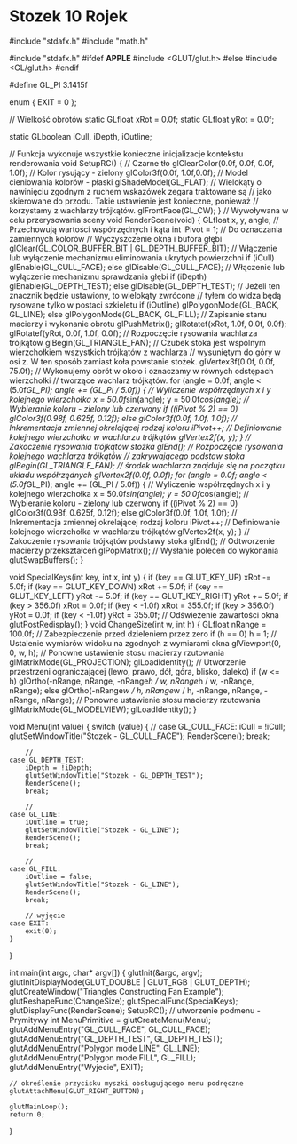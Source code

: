 # Stozek 10 Rojek
#include "stdafx.h"
#include "math.h"

#include "stdafx.h"
#ifdef __APPLE__
#include <GLUT/glut.h>
#else
#include <GL/glut.h>
#endif

#define GL_PI 3.1415f

enum
{
	EXIT = 0
};

// Wielkość obrotów
static GLfloat xRot = 0.0f;
static GLfloat yRot = 0.0f;

static GLboolean iCull, iDepth, iOutline;

// Funkcja wykonuje wszystkie konieczne inicjalizacje kontekstu renderowania
void SetupRC()
{
	// Czarne tło
	glClearColor(0.0f, 0.0f, 0.0f, 1.0f);
	// Kolor rysujący - zielony
	glColor3f(0.0f, 1.0f,0.0f);
	// Model cieniowania kolorów - płaski
	glShadeModel(GL_FLAT);
	// Wielokąty o nawinięciu zgodnym z ruchem wskazówek zegara traktowane są
	// jako skierowane do przodu. Takie ustawienie jest konieczne, ponieważ
	// korzystamy z wachlarzy trójkątów.
	glFrontFace(GL_CW);
}
// Wywoływana w celu przerysowania sceny
void RenderScene(void)
{
	GLfloat x, y, angle; // Przechowują wartości współrzędnych i kąta
	int iPivot = 1; // Do oznaczania zamiennych kolorów
					// Wyczyszczenie okna i bufora głębi
	glClear(GL_COLOR_BUFFER_BIT | GL_DEPTH_BUFFER_BIT);
	// Włączenie lub wyłączenie mechanizmu eliminowania ukrytych powierzchni
	if (iCull)
		glEnable(GL_CULL_FACE);
	else
		glDisable(GL_CULL_FACE);
	// Włączenie lub wyłączenie mechanizmu sprawdzania głębi
	if (iDepth)
		glEnable(GL_DEPTH_TEST);
	else
		glDisable(GL_DEPTH_TEST);
	// Jeżeli ten znacznik będzie ustawiony, to wielokąty zwrócone
	// tyłem do widza będą rysowane tylko w postaci szkieletu
	if (iOutline)
		glPolygonMode(GL_BACK, GL_LINE);
	else
		glPolygonMode(GL_BACK, GL_FILL);
	// Zapisanie stanu macierzy i wykonanie obrotu
	glPushMatrix();
	glRotatef(xRot, 1.0f, 0.0f, 0.0f);
	glRotatef(yRot, 0.0f, 1.0f, 0.0f);
	// Rozpoczęcie rysowania wachlarza trójkątów
	glBegin(GL_TRIANGLE_FAN);
	// Czubek stoka jest wspólnym wierzchołkiem wszystkich trójkątów z wachlarza
	// wysuniętym do góry w osi z. W ten sposób zamiast koła powstanie stożek.
	glVertex3f(0.0f, 0.0f, 75.0f);
	// Wykonujemy obrót w około i oznaczamy w równych odstępach wierzchołki
	// tworzące wachlarz trójkątów.
	for (angle = 0.0f; angle < (5.0f*GL_PI); angle += (GL_PI / 5.0f))
	{
		// Wyliczenie współrzędnych x i y kolejnego wierzchołka
		x = 50.0f*sin(angle);
		y = 50.0f*cos(angle);
		// Wybieranie koloru - zielony lub czerwony
		if ((iPivot % 2) == 0)
			glColor3f(0.98f, 0.625f, 0.12f);
		else
			glColor3f(0.0f, 1.0f, 1.0f);
		// Inkrementacja zmiennej okrelającej rodzaj koloru
		iPivot++;
		// Definiowanie kolejnego wierzchołka w wachlarzu trójkątów
		glVertex2f(x, y);
	}
	// Zakoczenie rysowania trójkątów stożka
	glEnd();
	// Rozpoczęcie rysowania kolejnego wachlarza trójkątów
	// zakrywającego podstaw stoka
	glBegin(GL_TRIANGLE_FAN);
	// środek wachlarza znajduje się na początku układu współrzędnych
	glVertex2f(0.0f, 0.0f);
	for (angle = 0.0f; angle < (5.0f*GL_PI); angle += (GL_PI / 5.0f))
	{
		// Wyliczenie współrzędnych x i y kolejnego wierzchołka
		x = 50.0f*sin(angle);
		y = 50.0f*cos(angle);
		// Wybieranie koloru - zielony lub czerwony
		if ((iPivot % 2) == 0)
			glColor3f(0.98f, 0.625f, 0.12f);
		else
			glColor3f(0.0f, 1.0f, 1.0f);
		// Inkrementacja zmiennej okrelającej rodzaj koloru
		iPivot++;
		// Definiowanie kolejnego wierzchołka w wachlarzu trójkątów
		glVertex2f(x, y);
	}
	// Zakoczenie rysowania trójkątów podstawy stoka
	glEnd();
	// Odtworzenie macierzy przekształceń
	glPopMatrix();
	// Wysłanie poleceń do wykonania
	glutSwapBuffers();
}

void SpecialKeys(int key, int x, int y)
{
	if (key == GLUT_KEY_UP)
		xRot -= 5.0f;
	if (key == GLUT_KEY_DOWN)
		xRot += 5.0f;
	if (key == GLUT_KEY_LEFT)
		yRot -= 5.0f;
	if (key == GLUT_KEY_RIGHT)
		yRot += 5.0f;
	if (key > 356.0f)
		xRot = 0.0f;
	if (key < -1.0f)
		xRot = 355.0f;
	if (key > 356.0f)
		yRot = 0.0f;
	if (key < -1.0f)
		yRot = 355.0f;
	// Odświeżenie zawartości okna
	glutPostRedisplay();
}
void ChangeSize(int w, int h)
{
	GLfloat nRange = 100.0f;
	// Zabezpieczenie przed dzieleniem przez zero
	if (h == 0)
		h = 1;
	// Ustalenie wymiarów widoku na zgodnych z wymiarami okna
	glViewport(0, 0, w, h);
	// Ponowne ustawienie stosu macierzy rzutowania
	glMatrixMode(GL_PROJECTION);
	glLoadIdentity();
	// Utworzenie przestrzeni ograniczającej (lewo, prawo, dół, góra, blisko, daleko)
	if (w <= h)
		glOrtho(-nRange, nRange, -nRange*h / w, nRange*h / w, -nRange, nRange);
	else
		glOrtho(-nRange*w / h, nRange*w / h, -nRange, nRange, -nRange, nRange);
	// Ponowne ustawienie stosu macierzy rzutowania
	glMatrixMode(GL_MODELVIEW);
	glLoadIdentity();
}

void Menu(int value)
{
	switch (value)
	{
		//
	case GL_CULL_FACE:
		iCull = !iCull;
		glutSetWindowTitle("Stozek - GL_CULL_FACE");
		RenderScene();
		break;

		//
	case GL_DEPTH_TEST:
		iDepth = !iDepth;
		glutSetWindowTitle("Stozek - GL_DEPTH_TEST");
		RenderScene();
		break;

		//
	case GL_LINE:
		iOutline = true;
		glutSetWindowTitle("Stozek - GL_LINE");
		RenderScene();
		break;

		//
	case GL_FILL:
		iOutline = false;
		glutSetWindowTitle("Stozek - GL_LINE");
		RenderScene();
		break;

		// wyjęcie
	case EXIT:
		exit(0);
	}
}

int main(int argc, char* argv[])
{
	glutInit(&argc, argv);
	glutInitDisplayMode(GLUT_DOUBLE | GLUT_RGB | GLUT_DEPTH);
	glutCreateWindow("Triangles Constructing Fan Example");
	glutReshapeFunc(ChangeSize);
	glutSpecialFunc(SpecialKeys);
	glutDisplayFunc(RenderScene);
	SetupRC();
	// utworzenie podmenu - Prymitywy
	int MenuPrimitive = glutCreateMenu(Menu);
	glutAddMenuEntry("GL_CULL_FACE", GL_CULL_FACE);
	glutAddMenuEntry("GL_DEPTH_TEST", GL_DEPTH_TEST);
	glutAddMenuEntry("Polygon mode LINE", GL_LINE);
	glutAddMenuEntry("Polygon mode FILL", GL_FILL);
	glutAddMenuEntry("Wyjecie", EXIT);

	// określenie przycisku myszki obsługującego menu podręczne
	glutAttachMenu(GLUT_RIGHT_BUTTON);

	glutMainLoop();
	return 0;
}
